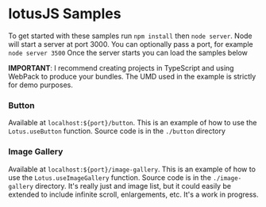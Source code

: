 lotusJS Samples
=============
To get started with these samples run  `npm install` then `node server`. 
Node will start a server at port 3000. You can optionally pass a port, for example `node server 3500`
Once the server starts you can load the samples below

**IMPORTANT**: I recommend creating projects in TypeScript and using WebPack to produce 
your bundles. The UMD used in the example is strictly for demo purposes.

### Button

Available at `localhost:${port}/button`.
This is an example of how to use the `Lotus.useButton` function. 
Source code is in the `./button` directory

### Image Gallery
Available at `localhost:${port}/image-gallery`.
This is an example of how to use the `Lotus.useImageGallery` function. 
Source code is in the `./image-gallery` directory. It's really just
and image list, but it could easily be extended to include infinite scroll, 
enlargements, etc. It's a work in progress.
